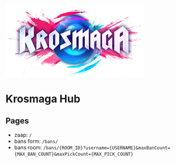 ![Logo Krosmaga](./public/img/krosmaga-logo.png)

# Krosmaga Hub

## Pages

- zaap: `/`
- bans form: `/bans/`
- bans room: `/bans/{ROOM_ID}?username={USERNAME}&maxBanCount={MAX_BAN_COUNT}&maxPickCount={MAX_PICK_COUNT}`